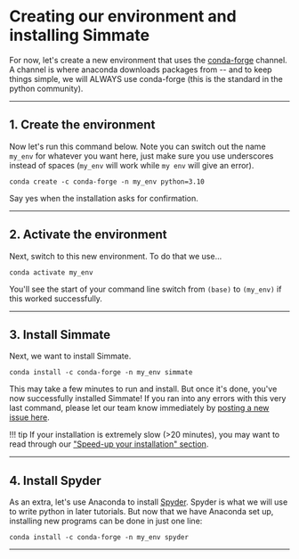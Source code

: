 
# Creating our environment and installing Simmate

For now, let's create a new environment that uses the [conda-forge](https://conda-forge.org/) channel. A channel is where anaconda downloads packages from -- and to keep things simple, we will ALWAYS use conda-forge (this is the standard in the python community). 

----------------------------------------------------------------------

## 1. Create the environment

Now let's run this command below. Note you can switch out the name `my_env` for whatever you want here, just make sure you use underscores instead of spaces (`my_env` will work while `my env` will give an error).

``` shell
conda create -c conda-forge -n my_env python=3.10
```

Say yes when the installation asks for confirmation. 

----------------------------------------------------------------------

## 2. Activate the environment
Next, switch to this new environment. To do that we use...

``` shell
conda activate my_env
```

You'll see the start of your command line switch from `(base)` to `(my_env)` if this worked successfully. 

----------------------------------------------------------------------

## 3. Install Simmate
Next, we want to install Simmate.

``` shell
conda install -c conda-forge -n my_env simmate
```

This may take a few minutes to run and install. But once it's done, you've now successfully installed Simmate! If you ran into any errors with this very last command, please let our team know immediately by [posting a new issue here](https://github.com/jacksund/simmate/issues/).

!!! tip
    If your installation is extremely slow (>20 minutes), you may want to read through
    our ["Speed-up your installation" section](/getting_started/installation/quick_start/#speed-up-your-installation).

----------------------------------------------------------------------

## 4. Install Spyder

As an extra, let's use Anaconda to install [Spyder](https://www.spyder-ide.org/). Spyder is what we will use to write python in later tutorials. But now that we have Anaconda set up, installing new programs can be done in just one line:
``` shell
conda install -c conda-forge -n my_env spyder
```

----------------------------------------------------------------------

